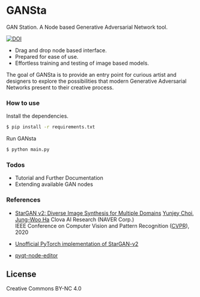 # GANSta

GAN Station. A Node based Generative Adversarial Network tool.

[![DOI](https://zenodo.org/badge/276889604.svg)](https://zenodo.org/badge/latestdoi/276889604)



  - Drag and drop node based interface.
  - Prepared for ease of use.
  - Effortless training and testing of image based models.

The goal of GANSta is to provide an entry point for curious artist and designers to explore the possibilities
that modern Generative Adversarial Networks present to their creative process.

### How to use

Install the dependencies.

```sh
$ pip install -r requirements.txt
```

Run GANsta

```sh
$ python main.py
```


### Todos

 - Tutorial and Further Documentation
 - Extending available GAN nodes



### References


 - [StarGAN v2: Diverse Image Synthesis for Multiple Domains](https://arxiv.org/abs/1711.09020)
   [Yunjey Choi](https://github.com/yunjey), [Jung-Woo Ha](https://www.facebook.com/jungwoo.ha.921)
   Clova AI Research (NAVER Corp.)  
   IEEE Conference on Computer Vision and Pattern Recognition ([CVPR](http://cvpr2018.thecvf.com/)), 2020

 - [Unofficial PyTorch implementation of StarGAN-v2](https://github.com/habout632/StarGAN2)

 - [pyqt-node-editor](https://gitlab.com/pavel.krupala/pyqt-node-editor)




License
----

 Creative Commons BY-NC 4.0
